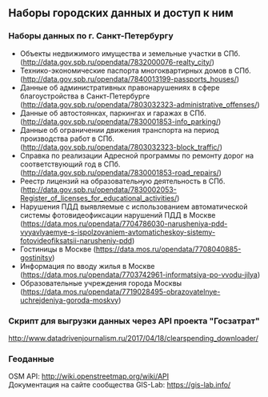 ## Наборы городских данных и доступ к ним

### Наборы данных по г. Санкт-Петербургу

- Объекты недвижимого имущества и земельные участки в СПб. (http://data.gov.spb.ru/opendata/7832000076-realty_city/)
- Технико-экономические паспорта многоквартирных домов в СПб. (http://data.gov.spb.ru/opendata/7840013199-passports_houses/)
- Данные об административных правонарушениях в сфере благоустройства в Санкт-Петербурге (http://data.gov.spb.ru/opendata/7803032323-administrative_offenses/)
- Данные об автостоянках, паркингах и гаражах в СПб. (http://data.gov.spb.ru/opendata/7830001853-info_parking/)
- Данные об ограничении движения транспорта на период производства работ в СПб. (http://data.gov.spb.ru/opendata/7803032323-block_traffic/)
- Справка по реализации Адресной программы по ремонту дорог на соответствующий год в СПб. (http://data.gov.spb.ru/opendata/7830001853-road_repairs/)
- Реестр лицензий на образовательную деятельность в СПб. (http://data.gov.spb.ru/opendata/7830002053-Register_of_licenses_for_educational_activities/)
- Нарушения ПДД выявляемые с использованием автоматической системы фотовидеофиксации нарушений ПДД в Москве (https://data.mos.ru/opendata/7704786030-narusheniya-pdd-vyyavlyaemye-s-ispolzovaniem-avtomaticheskoy-sistemy-fotovideofiksatsii-narusheniy-pdd)
- Гостиницы в Москве (https://data.mos.ru/opendata/7708040885-gostinitsy)
- Информация по вводу жилья в Москве (https://data.mos.ru/opendata/7703742961-informatsiya-po-vvodu-jilya)
- Образовательные учреждения города Москвы (https://data.mos.ru/opendata/7719028495-obrazovatelnye-uchrejdeniya-goroda-moskvy)

### Скрипт для выгрузки данных через API проекта "Госзатрат"
http://www.datadrivenjournalism.ru/2017/04/18/clearspending_downloader/

### Геоданные

OSM API: http://wiki.openstreetmap.org/wiki/API        
Документация на сайте сообщества GIS-Lab: https://gis-lab.info/          

